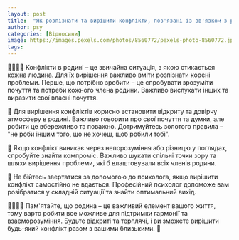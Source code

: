 ```yaml
---
layout: post
title:  "Як розпізнати та вирішити конфлікти, пов'язані із зв'язком з родиною?"
author: psy
categories: [Відносини]
image: https://images.pexels.com/photos/8560772/pexels-photo-8560772.jpeg?auto=compress&cs=tinysrgb&fit=crop&h=627&w=1200
tags: 
---
```


👨‍👩‍👧‍👦 Конфлікти в родині – це звичайна ситуація, з якою стикається кожна людина. Для їх вирішення важливо вміти розпізнати корені проблеми. Перше, що потрібно зробити – це спробувати зрозуміти почуття та потреби кожного члена родини. Важливо вислухати інших та виразити свої власні почуття.

🌿 Для вирішення конфліктів корисно встановити відкриту та довірчу атмосферу в родині. Важливо говорити про свої почуття та думки, але робити це вбережливо та поважно. Дотримуйтесь золотого правила – "не роби іншим того, що не хочеш, щоб робили тобі".

💬 Якщо конфлікт виникає через непорозуміння або різницю у поглядах, спробуйте знайти компроміс. Важливо шукати спільні точки зору та шляхи вирішення проблеми, які б влаштовували всіх членів родини.

🌟 Не бійтесь звертатися за допомогою до психолога, якщо вирішити конфлікт самостійно не вдається. Професійний психолог допоможе вам розібратися у складній ситуації та знайти оптимальний вихід.

👨‍👩‍👧‍👦 Пам'ятайте, що родина – це важливий елемент вашого життя, тому варто робити все можливе для підтримки гармонії та взаєморозуміння. Будьте відкриті та терплячі, і ви зможете вирішити будь-який конфлікт разом з вашими близькими. 🌈


